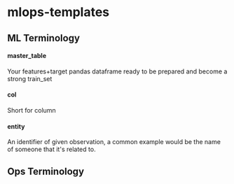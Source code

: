 # mlops-templates

## ML Terminology

#### master_table
Your features+target pandas dataframe ready to be prepared and become a strong train_set

#### col
Short for column

#### entity
An identifier of given observation, a common example would be the name of someone that it's related to.


## Ops Terminology

#### 

